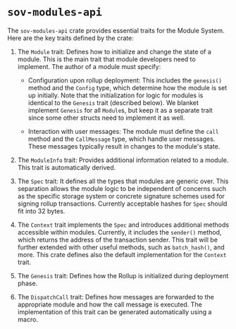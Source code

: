 # `sov-modules-api`

The `sov-modules-api` crate provides essential traits for the Module System. Here are the key traits defined by the
crate:

1. The `Module` trait: Defines how to initialize and change the state of a module. This is the main trait that module
   developers need to implement. The author of a module must specify:

    - Configuration upon rollup deployment: This includes the `genesis()` method and the `Config` type, which determine
      how the module is set up initially. Note that the initialization for logic for modules is identical to
      the `Genesis` trait (described below). We blanket implement `Genesis`
      for all `Module`s, but keep it as a separate trait since some other structs need to implement it as well.

    - Interaction with user messages: The module must define the `call` method and the `CallMessage` type, which handle
      user messages. These messages typically result in changes to the module's state.

1. The `ModuleInfo` trait: Provides additional information related to a module. This trait is automatically derived.

1. The `Spec` trait: It defines all the types that modules are generic over. This separation allows the module logic to
   be independent of concerns such as the specific storage system or concrete signature schemes used for signing rollup
   transactions. Currently acceptable hashes for `Spec` should fit into 32 bytes.

1. The `Context` trait implements the `Spec` and introduces additional methods accessible within modules. Currently, it
   includes the `sender()` method, which returns the address of the transaction sender. This trait will be further
   extended with other useful methods, such as `batch_hash()`, and more. This crate defines also the default
   implementation for the `Context` trait.

1. The `Genesis` trait: Defines how the Rollup is initialized during deployment phase.

1. The `DispatchCall` trait: Defines how messages are forwarded to the appropriate module and how the call message is
   executed. The implementation of this trait can be generated automatically using a macro.
